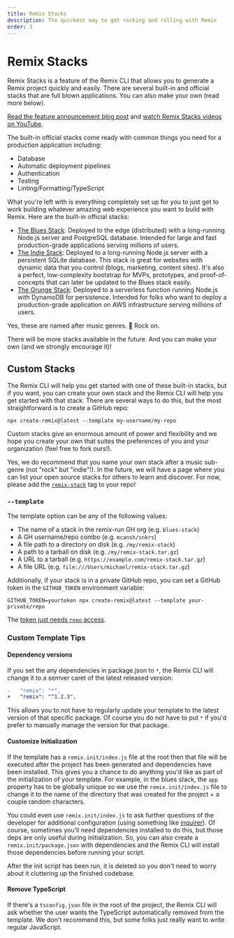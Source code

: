 ```yaml
---
title: Remix Stacks
description: The quickest way to get rocking and rolling with Remix
order: 3
---
```


# Remix Stacks

Remix Stacks is a feature of the Remix CLI that allows you to generate a Remix project quickly and easily. There are several built-in and official stacks that are full blown applications. You can also make your own (read more below).

[Read the feature announcement blog post](/blog/remix-stacks) and [watch Remix Stacks videos on YouTube](https://www.youtube.com/playlist?list=PLXoynULbYuEC8-gJCqyXo94RufAvSA6R3).

The built-in official stacks come ready with common things you need for a production application including:

- Database
- Automatic deployment pipelines
- Authentication
- Testing
- Linting/Formatting/TypeScript

What you're left with is everything completely set up for you to just get to work building whatever amazing web experience you want to build with Remix. Here are the built-in official stacks:

- [The Blues Stack](https://github.com/remix-run/blues-stack): Deployed to the edge (distributed) with a long-running Node.js server and PostgreSQL database. Intended for large and fast production-grade applications serving millions of users.
- [The Indie Stack](https://github.com/remix-run/indie-stack): Deployed to a long-running Node.js server with a persistent SQLite database. This stack is great for websites with dynamic data that you control (blogs, marketing, content sites). It's also a perfect, low-complexity bootstrap for MVPs, prototypes, and proof-of-concepts that can later be updated to the Blues stack easily.
- [The Grunge Stack](https://github.com/remix-run/grunge-stack): Deployed to a serverless function running Node.js with DynamoDB for persistence. Intended for folks who want to deploy a production-grade application on AWS infrastructure serving millions of users.

Yes, these are named after music genres. 🤘 Rock on.

There will be more stacks available in the future. And you can make your own (and we strongly encourage it)!

## Custom Stacks

The Remix CLI will help you get started with one of these built-in stacks, but if you want, you can create your own stack and the Remix CLI will help you get started with that stack. There are several ways to do this, but the most straightforward is to create a GitHub repo:

```
npx create-remix@latest --template my-username/my-repo
```

Custom stacks give an enormous amount of power and flexibility and we hope you create your own that suites the preferences of you and your organization (feel free to fork ours!).

<docs-success>Yes, we do recommend that you name your own stack after a music sub-genre (not "rock" but "indie"!). In the future, we will have a page where you can list your open source stacks for others to learn and discover. For now, please add the <a href="https://github.com/topics/remix-stack"><code>remix-stack</code></a> tag to your repo!</docs-success>

### `--template`

The template option can be any of the following values:

- The name of a stack in the remix-run GH org (e.g. `blues-stack`)
- A GH username/repo combo (e.g. `mcansh/snkrs`)
- A file path to a directory on disk (e.g. `/my/remix-stack`)
- A path to a tarball on disk (e.g. `/my/remix-stack.tar.gz`)
- A URL to a tarball (e.g. `https://example.com/remix-stack.tar.gz`)
- A file URL (e.g. `file:///Users/michael/remix-stack.tar.gz`)

Additionally, if your stack is in a private GitHub repo, you can set a GitHub token in the `GITHUB_TOKEN` environment variable:

```
GITHUB_TOKEN=yourtoken npx create-remix@latest --template your-private/repo
```

The [token just needs `repo` access][repo access token].

### Custom Template Tips

#### Dependency versions

If you set the any dependencies in package.json to `*`, the Remix CLI will change it to a semver caret of the latest released version:

```diff
-   "remix": "*",
+   "remix": "^1.2.3",
```

This allows you to not have to regularly update your template to the latest version of that specific package. Of course you do not have to put `*` if you'd prefer to manually manage the version for that package.

#### Customize Initialization

If the template has a `remix.init/index.js` file at the root then that file will be executed after the project has been generated and dependencies have been installed. This gives you a chance to do anything you'd like as part of the initialization of your template. For example, in the blues stack, the `app` property has to be globally unique so we use the `remix.init/index.js` file to change it to the name of the directory that was created for the project + a couple random characters.

You could even use `remix.init/index.js` to ask further questions of the developer for additional configuration (using something like [inquirer][inquirer]). Of course, sometimes you'll need dependencies installed to do this, but those deps are only useful during initialization. So, you can also create a `remix.init/package.json` with dependencies and the Remix CLI will install those dependencies before running your script.

After the init script has been run, it is deleted so you don't need to worry about it cluttering up the finished codebase.

#### Remove TypeScript

If there's a `tsconfig.json` file in the root of the project, the Remix CLI will ask whether the user wants the TypeScript automatically removed from the template. We don't recommend this, but some folks just really want to write regular JavaScript.

[repo access token]: https://github.com/settings/tokens/new?description=Remix%20Private%20Stack%20Access&scopes=repo
[inquirer]: https://npm.im/inquirer
